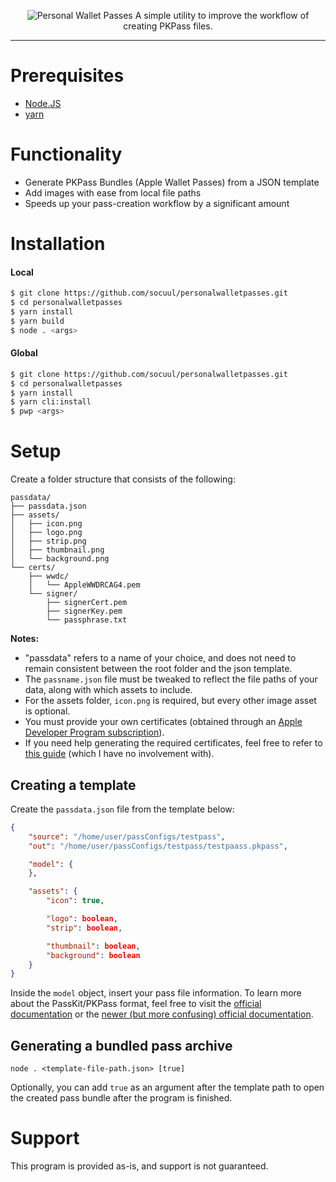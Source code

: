 <p align="center">
  <img src="https://i.imgur.com/mGdXU0c.png" alt="Personal Wallet Passes"/>
  A simple utility to improve the workflow of creating PKPass files.
</p>

---

# Prerequisites
- [Node.JS](https://nodejs.org/en/download)
- [yarn](https://yarnpkg.com/getting-started/install)

# Functionality
- Generate PKPass Bundles (Apple Wallet Passes) from a JSON template
- Add images with ease from local file paths
- Speeds up your pass-creation workflow by a significant amount

# Installation
#### Local
```sh
$ git clone https://github.com/socuul/personalwalletpasses.git
$ cd personalwalletpasses
$ yarn install
$ yarn build
$ node . <args>
```
#### Global
```sh
$ git clone https://github.com/socuul/personalwalletpasses.git
$ cd personalwalletpasses
$ yarn install
$ yarn cli:install
$ pwp <args>
```

# Setup

Create a folder structure that consists of the following:

```
passdata/
├── passdata.json
├── assets/
│   ├── icon.png
│   ├── logo.png
│   ├── strip.png
│   ├── thumbnail.png
│   └── background.png
└── certs/
    ├── wwdc/
    │   └── AppleWWDRCAG4.pem
    └── signer/
        ├── signerCert.pem
        ├── signerKey.pem
        └── passphrase.txt
```

**Notes:**
- "passdata" refers to a name of your choice, and does not need to remain consistent between the root folder and the json template.
- The `passname.json` file must be tweaked to reflect the file paths of your data, along with which assets to include.
- For the assets folder, `icon.png` is required, but every other image asset is optional.
- You must provide your own certificates (obtained through an [Apple Developer Program subscription](https://developer.apple.com/programs/)).
- If you need help generating the required certificates, feel free to refer to [this guide](https://github.com/alexandercerutti/passkit-generator/wiki/Generating-Certificates) (which I have no involvement with).

## Creating a template
Create the `passdata.json` file from the template below:
```json
{
    "source": "/home/user/passConfigs/testpass",
    "out": "/home/user/passConfigs/testpass/testpaass.pkpass",

    "model": {
    },

    "assets": {
        "icon": true,

        "logo": boolean,
        "strip": boolean,

        "thumbnail": boolean,
        "background": boolean
    }
}
```

Inside the `model` object, insert your pass file information. To learn more about the PassKit/PKPass format, feel free to visit the [official documentation](https://developer.apple.com/library/archive/documentation/UserExperience/Reference/PassKit_Bundle/Chapters/Introduction.html#//apple_ref/doc/uid/TP40012026-CH0-SW1) or the [newer (but more confusing) official documentation](https://developer.apple.com/documentation/passkit/pkpass).

## Generating a bundled pass archive
`node . <template-file-path.json> [true]`

Optionally, you can add `true` as an argument after the template path to open the created pass bundle after the program is finished.

# Support
This program is provided as-is, and support is not guaranteed.